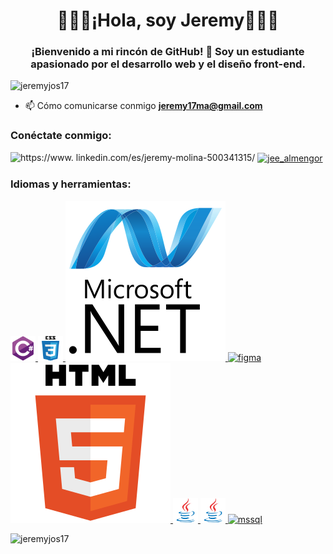 <h1 align="center">🧑🏻‍💻¡Hola, soy Jeremy🧑🏻‍💻</h1>
<h3 align="center">¡Bienvenido a mi rincón de GitHub! 🚀 Soy un estudiante apasionado por el desarrollo web y el diseño front-end.</h3>

<p align="left"> <img src="https://komarev.com/ghpvc/?username=jeremyjos17&label=Profile% 20 vistas&color=0e75b6&style=flat" alt="jeremyjos17" /> </p>

- 📫 Cómo comunicarse conmigo **jeremy17ma@gmail.com**

<h3 align="left">Conéctate conmigo:</h3>
<p
<a href="https://linkedin.com/es/https://www.linkedin.com/es/jeremy-molina-500341315/" target="blank"><img align = "centro" src="https://raw.githubusercontent.com/rahuldkjain/github-profile-readme-generator/master/src/images/icons/Social/linked-in-alt.svg" alt="https://www. linkedin.com/es/jeremy-molina-500341315/" altura="30" ancho="40" /></a>
<a href="https://instagram.com/jee_almengor" target="blank"> <img align="center" src="https://raw.githubusercontent.com/rahuldkjain/github-profile-readme-generator/master/src/images/icons/Social/instagram.svg" alt="jee_almengor" altura ="30" width="40" /></a>
</p>

<h3 align="left">Idiomas y herramientas:</h3>
<p align="left"> <a href="https://www.w3schools.com/cs/" target="_blank" rel="noreferrer"> <img src="https://raw.githubusercontent.com/devicons/devicon/master/icons/csharp/csharp-original.svg" alt="csharp" width="40" height="40"/> </a> <a href="https://www.w3schools.com/css/" target="_blank" rel="noreferrer"> <img src="https://raw.githubusercontent.com/devicons/devicon/master/icons/css3/css3-original-wordmark.svg" alt="css3" width="40" height="40"/> </a> <a href="https://dotnet.microsoft.com/" target="_blank" rel="noreferrer"> <img src="https://raw.githubusercontent.com/devicons/devicon/master/icons/dot-net/dot-net-original-wordmark.svg" alt="dotnet" ancho="40" alto="40"/> </a> <a href="https://www.figma.com/" destino="_blank" rel="noreferrer"> <img src="https://www.vectorlogo.zone/logos/figma/figma-icon.svg" alt="figma" ancho="40" alto="40"/> </a> <a href="https://www.w3.org/html/" destino="_blank" rel="noreferrer"> <img src="https://raw.githubusercontent.com/devicons/devicon/master/icons/html5/html5-original-wordmark.svg" alt="html5" <a href="https://www.java.com" target="_blank" rel="noreferrer"> <img src="https://raw.githubusercontent.com/devicons/devicon/master/icons/java/java-original.svg" alt="java" width="40" height="40"/> </a> <a href="https://developer.mozilla.org/en-US/docs/Web/JavaScript" target="_blank" rel="noreferrer"> <img src="https://raw.githubusercontent.com/devicons/devicon/master/icons/java/java-original.svg" alt="javascript" width="40" height="40"/> </a> <a href="https://www.microsoft.com/en-us/sql-server" target="_blank" rel="noreferrer"> <img src="https://www.svgrepo.com/show/303229/microsoft-sql-server-logo.svg" alt="mssql" width="40" height="40"/> </a> </p>

<p><img align="left" src="https://github-readme-stats.vercel.

<p> <img align="center" src="https://github-readme-stats.vercel.app/api?username=jeremyjos17&show_icons=true&locale=en" alt="jeremyjos17" /></p>

